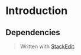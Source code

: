
# Introduction
## Dependencies


> Written with [StackEdit](https://stackedit.io/).
<!--stackedit_data:
eyJoaXN0b3J5IjpbLTExMTQ4MzgwOTRdfQ==
-->
